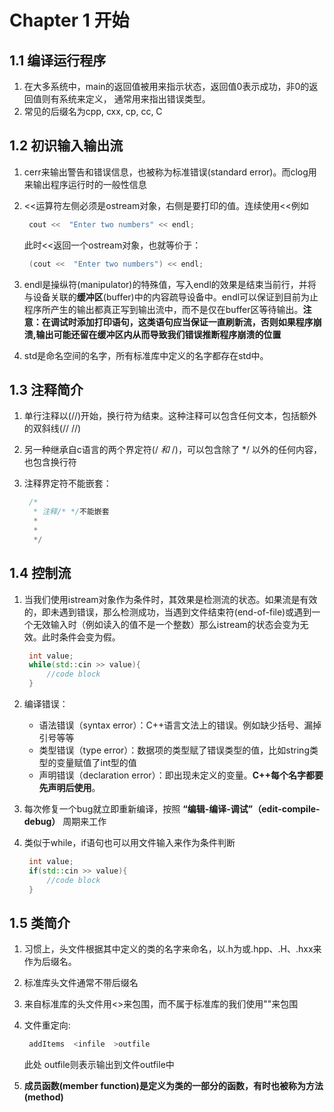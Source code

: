 # Chapter 1 开始

## 1.1 编译运行程序

1. 在大多系统中，main的返回值被用来指示状态，返回值0表示成功，非0的返回值则有系统来定义， 通常用来指出错误类型。
2. 常见的后缀名为cpp, cxx, cp, cc, C

## 1.2 初识输入输出流

1. cerr来输出警告和错误信息，也被称为标准错误\(standard error\)。而clog用来输出程序运行时的一般性信息
2. &lt;&lt;运算符左侧必须是ostream对象，右侧是要打印的值。连续使用&lt;&lt;例如

   ```cpp
    cout <<  "Enter two numbers" << endl;
   ```

   此时&lt;&lt;返回一个ostream对象，也就等价于：

   ```cpp
    (cout <<  "Enter two numbers") << endl;
   ```

3. endl是操纵符\(manipulator\)的特殊值，写入endl的效果是结束当前行，并将与设备关联的**缓冲区**\(buffer\)中的内容疏导设备中。endl可以保证到目前为止程序所产生的输出都真正写到输出流中，而不是仅在buffer区等待输出。**注意：在调试时添加打印语句，这类语句应当保证一直刷新流，否则如果程序崩溃,输出可能还留在缓冲区内从而导致我们错误推断程序崩溃的位置**
4. std是命名空间的名字，所有标准库中定义的名字都存在std中。

## 1.3 注释简介

1. 单行注释以\(//\)开始，换行符为结束。这种注释可以包含任何文本，包括额外的双斜线\(// //\)
2. 另一种继承自c语言的两个界定符\(/ _和_ /\)，可以包含除了 \*/ 以外的任何内容，也包含换行符
3. 注释界定符不能嵌套：

   ```cpp
    /*
     * 注释/* */不能嵌套
     * 
     * 
     */
   ```

## 1.4 控制流

1. 当我们使用istream对象作为条件时，其效果是检测流的状态。如果流是有效的，即未遇到错误，那么检测成功，当遇到文件结束符\(end-of-file\)或遇到一个无效输入时（例如读入的值不是一个整数）那么istream的状态会变为无效。此时条件会变为假。

   ```cpp
    int value;
    while(std::cin >> value){
        //code block
    }
   ```

2. 编译错误：
   * 语法错误（syntax error）：C++语言文法上的错误。例如缺少括号、漏掉引号等等
   * 类型错误（type error）：数据项的类型赋了错误类型的值，比如string类型的变量赋值了int型的值
   * 声明错误（declaration error）：即出现未定义的变量。**C++每个名字都要先声明后使用**。
3. 每次修复一个bug就立即重新编译，按照 **“编辑-编译-调试”（edit-compile-debug）** 周期来工作
4. 类似于while，if语句也可以用文件输入来作为条件判断

   ```cpp
    int value;
    if(std::cin >> value){
        //code block
    }
   ```

## 1.5 类简介

1. 习惯上，头文件根据其中定义的类的名字来命名，以.h为或.hpp、.H、.hxx来作为后缀名。
2. 标准库头文件通常不带后缀名
3. 来自标准库的头文件用&lt;&gt;来包围，而不属于标准库的我们使用""来包围
4. 文件重定向:

   ```bash
    addItems  <infile  >outfile
   ```

   此处 outfile则表示输出到文件outfile中

5. **成员函数\(member function\)**是定义为类的一部分的函数，有时也被称为**方法\(method\)**

